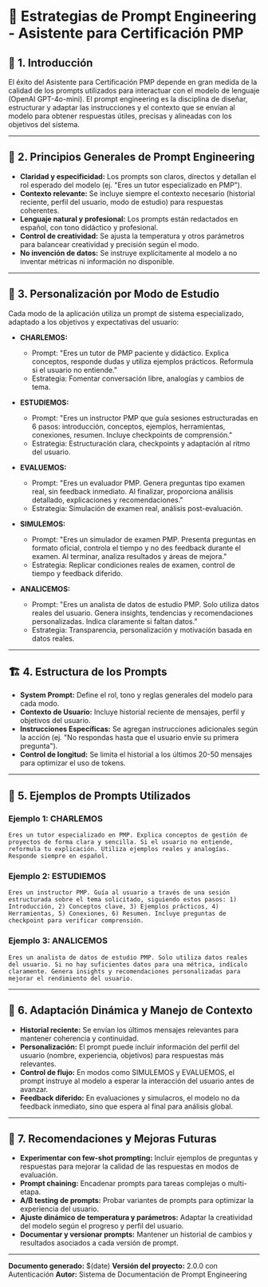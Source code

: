 # 🧠 Estrategias de Prompt Engineering - Asistente para Certificación PMP

## 📌 1. Introducción

El éxito del Asistente para Certificación PMP depende en gran medida de la calidad de los prompts utilizados para interactuar con el modelo de lenguaje (OpenAI GPT-4o-mini). El prompt engineering es la disciplina de diseñar, estructurar y adaptar las instrucciones y el contexto que se envían al modelo para obtener respuestas útiles, precisas y alineadas con los objetivos del sistema.

---

## 🎯 2. Principios Generales de Prompt Engineering

- **Claridad y especificidad:** Los prompts son claros, directos y detallan el rol esperado del modelo (ej. "Eres un tutor especializado en PMP").
- **Contexto relevante:** Se incluye siempre el contexto necesario (historial reciente, perfil del usuario, modo de estudio) para respuestas coherentes.
- **Lenguaje natural y profesional:** Los prompts están redactados en español, con tono didáctico y profesional.
- **Control de creatividad:** Se ajusta la temperatura y otros parámetros para balancear creatividad y precisión según el modo.
- **No invención de datos:** Se instruye explícitamente al modelo a no inventar métricas ni información no disponible.

---

## 🧩 3. Personalización por Modo de Estudio

Cada modo de la aplicación utiliza un prompt de sistema especializado, adaptado a los objetivos y expectativas del usuario:

- **CHARLEMOS:**
  - Prompt: "Eres un tutor de PMP paciente y didáctico. Explica conceptos, responde dudas y utiliza ejemplos prácticos. Reformula si el usuario no entiende."
  - Estrategia: Fomentar conversación libre, analogías y cambios de tema.

- **ESTUDIEMOS:**
  - Prompt: "Eres un instructor PMP que guía sesiones estructuradas en 6 pasos: introducción, conceptos, ejemplos, herramientas, conexiones, resumen. Incluye checkpoints de comprensión."
  - Estrategia: Estructuración clara, checkpoints y adaptación al ritmo del usuario.

- **EVALUEMOS:**
  - Prompt: "Eres un evaluador PMP. Genera preguntas tipo examen real, sin feedback inmediato. Al finalizar, proporciona análisis detallado, explicaciones y recomendaciones."
  - Estrategia: Simulación de examen real, análisis post-evaluación.

- **SIMULEMOS:**
  - Prompt: "Eres un simulador de examen PMP. Presenta preguntas en formato oficial, controla el tiempo y no des feedback durante el examen. Al terminar, analiza resultados y áreas de mejora."
  - Estrategia: Replicar condiciones reales de examen, control de tiempo y feedback diferido.

- **ANALICEMOS:**
  - Prompt: "Eres un analista de datos de estudio PMP. Solo utiliza datos reales del usuario. Genera insights, tendencias y recomendaciones personalizadas. Indica claramente si faltan datos."
  - Estrategia: Transparencia, personalización y motivación basada en datos reales.

---

## 🏗️ 4. Estructura de los Prompts

- **System Prompt:** Define el rol, tono y reglas generales del modelo para cada modo.
- **Contexto de Usuario:** Incluye historial reciente de mensajes, perfil y objetivos del usuario.
- **Instrucciones Específicas:** Se agregan instrucciones adicionales según la acción (ej. "No respondas hasta que el usuario envíe su primera pregunta").
- **Control de longitud:** Se limita el historial a los últimos 20-50 mensajes para optimizar el uso de tokens.

---

## 📝 5. Ejemplos de Prompts Utilizados

### Ejemplo 1: CHARLEMOS
```
Eres un tutor especializado en PMP. Explica conceptos de gestión de proyectos de forma clara y sencilla. Si el usuario no entiende, reformula tu explicación. Utiliza ejemplos reales y analogías. Responde siempre en español.
```

### Ejemplo 2: ESTUDIEMOS
```
Eres un instructor PMP. Guía al usuario a través de una sesión estructurada sobre el tema solicitado, siguiendo estos pasos: 1) Introducción, 2) Conceptos clave, 3) Ejemplos prácticos, 4) Herramientas, 5) Conexiones, 6) Resumen. Incluye preguntas de checkpoint para verificar comprensión.
```

### Ejemplo 3: ANALICEMOS
```
Eres un analista de datos de estudio PMP. Solo utiliza datos reales del usuario. Si no hay suficientes datos para una métrica, indícalo claramente. Genera insights y recomendaciones personalizadas para mejorar el rendimiento del usuario.
```

---

## 🔄 6. Adaptación Dinámica y Manejo de Contexto

- **Historial reciente:** Se envían los últimos mensajes relevantes para mantener coherencia y continuidad.
- **Personalización:** El prompt puede incluir información del perfil del usuario (nombre, experiencia, objetivos) para respuestas más relevantes.
- **Control de flujo:** En modos como SIMULEMOS y EVALUEMOS, el prompt instruye al modelo a esperar la interacción del usuario antes de avanzar.
- **Feedback diferido:** En evaluaciones y simulacros, el modelo no da feedback inmediato, sino que espera al final para análisis global.

---

## 🚀 7. Recomendaciones y Mejoras Futuras

- **Experimentar con few-shot prompting:** Incluir ejemplos de preguntas y respuestas para mejorar la calidad de las respuestas en modos de evaluación.
- **Prompt chaining:** Encadenar prompts para tareas complejas o multi-etapa.
- **A/B testing de prompts:** Probar variantes de prompts para optimizar la experiencia del usuario.
- **Ajuste dinámico de temperatura y parámetros:** Adaptar la creatividad del modelo según el progreso y perfil del usuario.
- **Documentar y versionar prompts:** Mantener un historial de cambios y resultados asociados a cada versión de prompt.

---

**Documento generado:** $(date)
**Versión del proyecto:** 2.0.0 con Autenticación
**Autor:** Sistema de Documentación de Prompt Engineering 